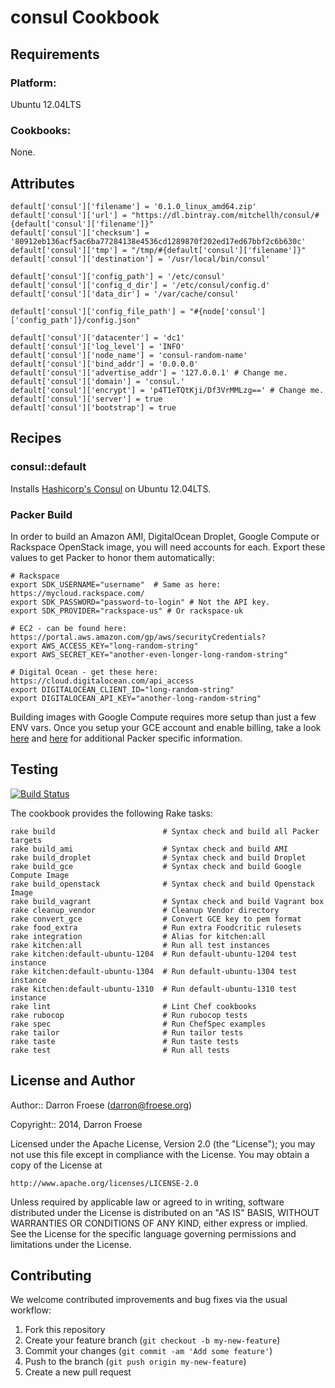 consul Cookbook
=================

Requirements
------------

### Platform:

Ubuntu 12.04LTS

### Cookbooks:

None.

Attributes
----------

```
default['consul']['filename'] = '0.1.0_linux_amd64.zip'
default['consul']['url'] = "https://dl.bintray.com/mitchellh/consul/#{default['consul']['filename']}"
default['consul']['checksum'] = '80912eb136acf5ac6ba77284138e4536cd1289870f202ed17ed67bbf2c6b630c'
default['consul']['tmp'] = "/tmp/#{default['consul']['filename']}"
default['consul']['destination'] = '/usr/local/bin/consul'

default['consul']['config_path'] = '/etc/consul'
default['consul']['config_d_dir'] = '/etc/consul/config.d'
default['consul']['data_dir'] = '/var/cache/consul'

default['consul']['config_file_path'] = "#{node['consul']['config_path']}/config.json"

default['consul']['datacenter'] = 'dc1'
default['consul']['log_level'] = 'INFO'
default['consul']['node_name'] = 'consul-random-name'
default['consul']['bind_addr'] = '0.0.0.0'
default['consul']['advertise_addr'] = '127.0.0.1' # Change me.
default['consul']['domain'] = 'consul.'
default['consul']['encrypt'] = 'p4T1eTQtKji/Df3VrMMLzg==' # Change me.
default['consul']['server'] = true
default['consul']['bootstrap'] = true
```

Recipes
-------

### consul::default

Installs [Hashicorp's Consul](http://www.consul.io/) on Ubuntu 12.04LTS.

### Packer Build

In order to build an Amazon AMI, DigitalOcean Droplet, Google Compute or Rackspace OpenStack image, you will need accounts for each. Export these values to get Packer to honor them automatically:

    # Rackspace
    export SDK_USERNAME="username"  # Same as here: https://mycloud.rackspace.com/
    export SDK_PASSWORD="password-to-login" # Not the API key.
    export SDK_PROVIDER="rackspace-us" # Or rackspace-uk

    # EC2 - can be found here: https://portal.aws.amazon.com/gp/aws/securityCredentials?
    export AWS_ACCESS_KEY="long-random-string"
    export AWS_SECRET_KEY="another-even-longer-long-random-string"

    # Digital Ocean - get these here: https://cloud.digitalocean.com/api_access
    export DIGITALOCEAN_CLIENT_ID="long-random-string"
    export DIGITALOCEAN_API_KEY="another-long-random-string"

Building images with Google Compute requires more setup than just a few ENV vars. Once you setup your GCE account and enable billing, take a look [here](http://www.packer.io/docs/builders/googlecompute.html) and [here](https://github.com/mitchellh/packer/issues/809) for additional Packer specific information.

Testing
-------

[![Build Status](https://travis-ci.org/darron/consul-cookbook.png?branch=master)](https://travis-ci.org/darron/consul-cookbook)

The cookbook provides the following Rake tasks:

    rake build                        # Syntax check and build all Packer targets
    rake build_ami                    # Syntax check and build AMI
    rake build_droplet                # Syntax check and build Droplet
    rake build_gce                    # Syntax check and build Google Compute Image
    rake build_openstack              # Syntax check and build Openstack Image
    rake build_vagrant                # Syntax check and build Vagrant box
    rake cleanup_vendor               # Cleanup Vendor directory
    rake convert_gce                  # Convert GCE key to pem format
    rake food_extra                   # Run extra Foodcritic rulesets
    rake integration                  # Alias for kitchen:all
    rake kitchen:all                  # Run all test instances
    rake kitchen:default-ubuntu-1204  # Run default-ubuntu-1204 test instance
    rake kitchen:default-ubuntu-1304  # Run default-ubuntu-1304 test instance
    rake kitchen:default-ubuntu-1310  # Run default-ubuntu-1310 test instance
    rake lint                         # Lint Chef cookbooks
    rake rubocop                      # Run rubocop tests
    rake spec                         # Run ChefSpec examples
    rake tailor                       # Run tailor tests
    rake taste                        # Run taste tests
    rake test                         # Run all tests

License and Author
------------------

Author:: Darron Froese (darron@froese.org)

Copyright:: 2014, Darron Froese

Licensed under the Apache License, Version 2.0 (the "License");
you may not use this file except in compliance with the License.
You may obtain a copy of the License at

    http://www.apache.org/licenses/LICENSE-2.0

Unless required by applicable law or agreed to in writing, software
distributed under the License is distributed on an "AS IS" BASIS,
WITHOUT WARRANTIES OR CONDITIONS OF ANY KIND, either express or implied.
See the License for the specific language governing permissions and
limitations under the License.

Contributing
------------

We welcome contributed improvements and bug fixes via the usual workflow:

1. Fork this repository
2. Create your feature branch (`git checkout -b my-new-feature`)
3. Commit your changes (`git commit -am 'Add some feature'`)
4. Push to the branch (`git push origin my-new-feature`)
5. Create a new pull request
